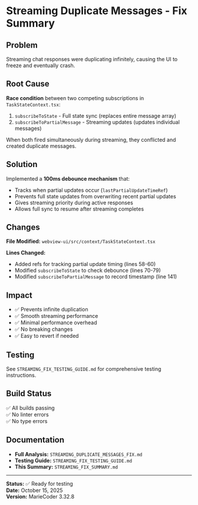 # Streaming Duplicate Messages - Fix Summary

## Problem
Streaming chat responses were duplicating infinitely, causing the UI to freeze and eventually crash.

## Root Cause
**Race condition** between two competing subscriptions in `TaskStateContext.tsx`:

1. `subscribeToState` - Full state sync (replaces entire message array)
2. `subscribeToPartialMessage` - Streaming updates (updates individual messages)

When both fired simultaneously during streaming, they conflicted and created duplicate messages.

## Solution
Implemented a **100ms debounce mechanism** that:
- Tracks when partial updates occur (`lastPartialUpdateTimeRef`)
- Prevents full state updates from overwriting recent partial updates
- Gives streaming priority during active responses
- Allows full sync to resume after streaming completes

## Changes
**File Modified:** `webview-ui/src/context/TaskStateContext.tsx`

**Lines Changed:**
- Added refs for tracking partial update timing (lines 58-60)
- Modified `subscribeToState` to check debounce (lines 70-79)
- Modified `subscribeToPartialMessage` to record timestamp (line 141)

## Impact
- ✅ Prevents infinite duplication
- ✅ Smooth streaming performance
- ✅ Minimal performance overhead
- ✅ No breaking changes
- ✅ Easy to revert if needed

## Testing
See `STREAMING_FIX_TESTING_GUIDE.md` for comprehensive testing instructions.

## Build Status
✅ All builds passing  
✅ No linter errors  
✅ No type errors  

## Documentation
- **Full Analysis:** `STREAMING_DUPLICATE_MESSAGES_FIX.md`
- **Testing Guide:** `STREAMING_FIX_TESTING_GUIDE.md`
- **This Summary:** `STREAMING_FIX_SUMMARY.md`

---

**Status:** ✅ Ready for testing  
**Date:** October 15, 2025  
**Version:** MarieCoder 3.32.8

